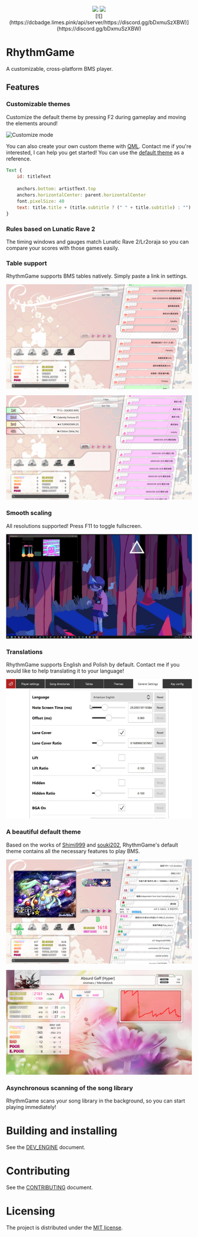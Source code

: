 <p align=center>
    <a href="https://github.com/Bobini1/RhythmGame/actions"><img src="https://github.com/Bobini1/RhythmGame/actions/workflows/ci.yml/badge.svg"/></a>
    <a href="https://github.com/Bobini1/RhythmGame/blob/master/LICENSE.md"><img src="https://img.shields.io/github/license/Bobini1/RhythmGame"/></a>
    <br>
    [![](https://dcbadge.limes.pink/api/server/https://discord.gg/bDxmuSzXBW)](https://discord.gg/bDxmuSzXBW)
</p>

# RhythmGame

A customizable, cross-platform BMS player.

## Features

### Customizable themes

Customize the default theme by pressing F2 during gameplay and moving the elements around!

![Customize mode](docs/images/customize.webp)

You can also create your own custom theme with [QML](https://doc.qt.io/qt-6/qmlreference.html).
Contact me if you're interested, I can help you get started!
You can use the [default theme](assets/themes/Default) as a reference.

```qml
Text {
    id: titleText

    anchors.bottom: artistText.top
    anchors.horizontalCenter: parent.horizontalCenter
    font.pixelSize: 40
    text: title.title + (title.subtitle ? (" " + title.subtitle) : "")
}
```

### Rules based on Lunatic Rave 2

The timing windows and gauges match Lunatic Rave 2/Lr2oraja
so you can compare your scores with those games easily.

### Table support

RhythmGame supports BMS tables natively.
Simply paste a link in settings.

![Tables](docs/images/tables.png)

![Course](docs/images/course.png)

### Smooth scaling

All resolutions supported! Press F11 to toggle fullscreen.

![Scaling](docs/images/resize.webp)

### Translations

RhythmGame supports English and Polish by default.
Contact me if you would like to help translating it to your language!

![Language selection](docs/images/languages.webp)

### A beautiful default theme

Based on the works of [Shimi999](https://github.com/Shimi9999/GenericTheme) and 
[souki202](https://github.com/souki202/my_beatoraja_skin),
RhythmGame's default theme contains all the necessary features to play BMS.

![Song selection](docs/images/select.png)

![Result screen](docs/images/result.png)

### Asynchronous scanning of the song library

RhythmGame scans your song library in the background,
so you can start playing immediately!

# Building and installing

See the [DEV_ENGINE](DEV_ENGINE.md) document.

# Contributing

See the [CONTRIBUTING](CONTRIBUTING.md) document.

# Licensing

The project is distributed under the [MIT license](LICENSE.md).
